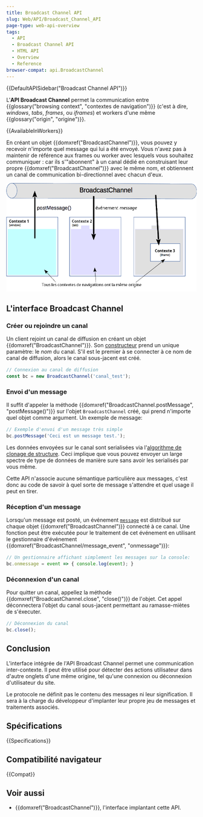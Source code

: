 ```yaml
---
title: Broadcast Channel API
slug: Web/API/Broadcast_Channel_API
page-type: web-api-overview
tags:
  - API
  - Broadcast Channel API
  - HTML API
  - Overview
  - Reference
browser-compat: api.BroadcastChannel
---
```

{{DefaultAPISidebar("Broadcast Channel API")}}

L'**API Broadcast Channel** permet la communication entre {{glossary("browsing context", "contextes de navigation")}} (c'est à dire, _windows_, _tabs_, _frames_, ou _iframes_) et workers d'une même {{glossary("origin", "origine")}}.

{{AvailableInWorkers}}

En créant un objet {{domxref("BroadcastChannel")}}, vous pouvez y recevoir n'importe quel message qui lui a été envoyé. Vous n'avez pas à maintenir de référence aux frames ou worker avec lesquels vous souhaitez communiquer : car ils s'"abonnent" à un canal dédié en construisant leur propre {{domxref("BroadcastChannel")}} avec le même nom, et obtiennent un canal de communication bi-directionnel avec chacun d'eux.

![Les principes de l'API Broadcast Channel](broadcastchannel.png)

## L'interface Broadcast Channel

### Créer ou rejoindre un canal

Un client rejoint un canal de diffusion en créant un objet {{domxref("BroadcastChannel")}}. Son [constructeur](/fr/docs/Web/API/BroadcastChannel/BroadcastChannel) prend un unique paramètre: le _nom_ du canal. S'il est le premier à se connecter à ce nom de canal de diffusion, alors le canal sous-jacent est créé.

```js
// Connexion au canal de diffusion
const bc = new BroadcastChannel('canal_test');
```

### Envoi d'un message

Il suffit d'appeler la méthode {{domxref("BroadcastChannel.postMessage", "postMessage()")}} sur l'objet `BroadcastChannel` créé, qui prend n'importe quel objet comme argument. Un exemple de message:

```js
// Exemple d'envoi d'un message très simple
bc.postMessage('Ceci est un message test.');
```

Les données envoyées sur le canal sont serialisées via l'[algorithme de clonage de structure](/fr/docs/Web/API/Web_Workers_API/Structured_clone_algorithm). Ceci implique que vous pouvez envoyer un large spectre de type de données de manière sure sans avoir les serialisés par vous même.

Cette API n'associe aucune sémantique particulière aux messages, c'est donc au code de savoir à quel sorte de message s'attendre et quel usage il peut en tirer.

### Réception d'un message

Lorsqu'un message est posté, un événement [`message`](/fr/docs/Web/API/BroadcastChannel/message_event) est distribué sur chaque objet {{domxref("BroadcastChannel")}} connecté à ce canal. Une fonction peut être exécutée pour le traitement de cet événement en utilisant le gestionnaire d'événement {{domxref("BroadcastChannel/message_event", "onmessage")}}:

```js
// Un gestionnaire affichant simplement les messages sur la console:
bc.onmessage = event => { console.log(event); }
```

### Déconnexion d'un canal

Pour quitter un canal, appellez la méthode {{domxref("BroadcastChannel.close", "close()")}} de l'objet. Cet appel déconnectera l'objet du canal sous-jacent permettant au ramasse-miètes de s'éxecuter.

```js
// Déconnexion du canal
bc.close();
```

## Conclusion

L'interface intégrée de l'API Broadcast Channel permet une communication inter-contexte. Il peut être utilisé pour détecter des actions utilisateur dans d'autre onglets d'une même origine, tel qu'une connexion ou déconnexion d'utilisateur du site.

Le protocole ne définit pas le contenu des messages ni leur signification. Il sera à la charge du développeur d'implanter leur propre jeu de messages et traitements associés.

## Spécifications

{{Specifications}}

## Compatibilité navigateur

{{Compat}}

## Voir aussi

- {{domxref("BroadcastChannel")}}, l'interface implantant cette API.
